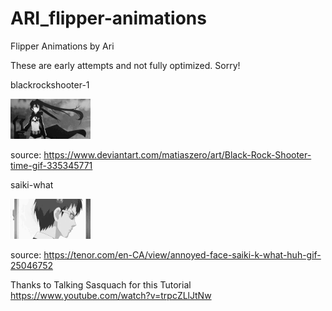 # ARI_flipper-animations
Flipper Animations by Ari



These are early attempts and not fully optimized. Sorry!

blackrockshooter-1

![](https://github.com/ari-enby/ARI_flipper-animations/blob/main/Uncompiled%20GIFs/ARI_blackrockshooter-1.gif)

source: https://www.deviantart.com/matiaszero/art/Black-Rock-Shooter-time-gif-335345771


saiki-what

![](https://github.com/ari-enby/ARI_flipper-animations/blob/main/Uncompiled%20GIFs/ARI_saiki-what.gif)

source: https://tenor.com/en-CA/view/annoyed-face-saiki-k-what-huh-gif-25046752




Thanks to Talking Sasquach for this Tutorial
https://www.youtube.com/watch?v=trpcZLlJtNw
